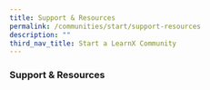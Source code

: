 ```yaml
---
title: Support & Resources
permalink: /communities/start/support-resources
description: ""
third_nav_title: Start a LearnX Community
---
```


### **Support & Resources**